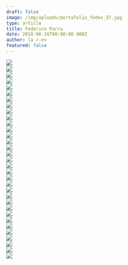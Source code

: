 ```yaml
---
draft: false
image: /img/uploads/portafolio_fedex_37.jpg
type: article
title: Federico Parra
date: 2018-06-16T00:00:00.000Z
author: la r-ev
featured: false
---
```

<div><img src="/img/uploads/portafolio_fedex_1.jpg"></div>

<div><img src="/img/uploads/portafolio_fedex_2.jpg"></div>

<div><img src="/img/uploads/portafolio_fedex_3.jpg"></div>

<div><img src="/img/uploads/portafolio_fedex_4.jpg"></div>

<div><img src="/img/uploads/portafolio_fedex_5.jpg"></div>

<div><img src="/img/uploads/portafolio_fedex_6.jpg"></div>

<div><img src="/img/uploads/portafolio_fedex_7.jpg"></div>

<div><img src="/img/uploads/portafolio_fedex_8.jpg"></div>

<div><img src="/img/uploads/portafolio_fedex_9.jpg"></div>

<div><img src="/img/uploads/portafolio_fedex_10.jpg"></div>

<div><img src="/img/uploads/portafolio_fedex_11.jpg"></div>

<div><img src="/img/uploads/portafolio_fedex_12.jpg"></div>

<div><img src="/img/uploads/portafolio_fedex_13.jpg"></div>

<div><img src="/img/uploads/portafolio_fedex_14.jpg"></div>

<div><img src="/img/uploads/portafolio_fedex_15.jpg"></div>

<div><img src="/img/uploads/portafolio_fedex_16.jpg"></div>

<div><img src="/img/uploads/portafolio_fedex_17.jpg"></div>

<div><img src="/img/uploads/portafolio_fedex_18.jpg"></div>

<div><img src="/img/uploads/portafolio_fedex_19.jpg"></div>

<div><img src="/img/uploads/portafolio_fedex_20.jpg"></div>

<div><img src="/img/uploads/portafolio_fedex_21.jpg"></div>

<div><img src="/img/uploads/portafolio_fedex_22.jpg"></div>

<div><img src="/img/uploads/portafolio_fedex_23.jpg"></div>

<div><img src="/img/uploads/portafolio_fedex_25.jpg"></div>

<div><img src="/img/uploads/portafolio_fedex_26.jpg"></div>

<div><img src="/img/uploads/portafolio_fedex_28.jpg"></div>

<div><img src="/img/uploads/portafolio_fedex_30.jpg"></div>

<div><img src="/img/uploads/portafolio_fedex_31.jpg"></div>

<div><img src="/img/uploads/portafolio_fedex_33.jpg"></div>

<div><img src="/img/uploads/portafolio_fedex_34.jpg"></div>

<div><img src="/img/uploads/portafolio_fedex_35.jpg"></div>

<div><img src="/img/uploads/portafolio_fedex_36.jpg"></div>

<div><img src="/img/uploads/portafolio_fedex_37.jpg"></div>
